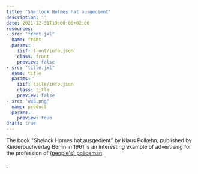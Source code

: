 ```yaml
---
title: "Sherlock Holmes hat ausgedient"
description: ''
date: 2021-12-31T19:00:00+02:00
resources:
- src: "front.jxl"
  name: front
  params:
    iiif: front/info.json
    class: front
    preview: false
- src: "title.jxl"
  name: title
  params:
    iiif: title/info.json
    class: title
    preview: false
- src: "web.png"
  name: product
  params:
    preview: true
draft: true
---
```

The book "Shelock Homes hat ausgedient" by Klaus Polkehn, published by Kinderbuchverlag Berlin in 1961 is an interesting example of advertising for the profession of [(people's) policeman](https://en.wikipedia.org/wiki/Volkspolizei).

<a class="worldcat" href="https://worldcat.org/de/title/73641149">&nbsp;</a>
